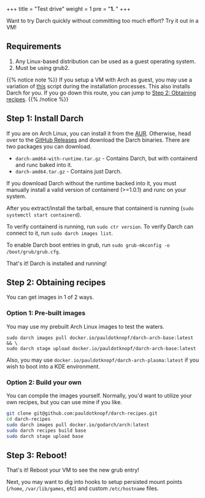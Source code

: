 +++
title = "Test drive"
weight = 1
pre = "<b>1. </b>"
+++

Want to try Darch quickly without committing too much effort? Try it out in a VM!

## Requirements

1. Any Linux-based distribution can be used as a guest operating system.
2. Must be using grub2.

{{% notice note %}}
If you setup a VM with Arch as guest, you may use a variation of [this](https://github.com/pauldotknopf/darch-recipes/blob/master/machine-bootstrap) script during the installation processes. This also installs Darch for you. If you go down this route, you can jump to [Step 2: Obtaining recipes](#step-2-obtaining-recipes).
{{% /notice %}}

## Step 1: Install Darch

If you are on Arch Linux, you can install it from the [AUR](https://aur.archlinux.org/packages/darch/). Otherwise, head over to the [GitHub Releases](https://github.com/godarch/darch/releases) and download the Darch binaries. There are two packages you can download.

* ```darch-amd64-with-runtime.tar.gz``` - Contains Darch, but with containerd and runc baked into it.
* ```darch-amd64.tar.gz``` - Contains just Darch.

If you download Darch without the runtime backed into it, you must manually install a valid version of containerd (>=1.0.1) and runc on your system.

After you extract/install the tarball, ensure that containerd is running (```sudo systemctl start containerd```).

To verify containerd is running, run ```sudo ctr version```. To verify Darch can connect to it, run ```sudo darch images list```.

To enable Darch boot entries in grub, run ```sudo grub-mkconfig -o /boot/grub/grub.cfg```.

That's it! Darch is installed and running!

## Step 2: Obtaining recipes

You can get images in 1 of 2 ways.

### Option 1: Pre-built images

You may use my prebuilt Arch Linux images to test the waters.

```
sudo darch images pull docker.io/pauldotknopf/darch-arch-base:latest && \
sudo darch stage upload docker.io/pauldotknopf/darch-arch-base:latest
```

Also, you may use ```docker.io/pauldotknopf/darch-arch-plasma:latest``` if you wish to boot into a KDE environment.

### Option 2: Build your own

You can compile the images yourself. Normally, you'd want to utilize your own recipes, but you can use mine if you like.

```bash
git clone git@github.com:pauldotknopf/darch-recipes.git
cd darch-recipes
sudo darch images pull docker.io/godarch/arch:latest
sudo darch recipes build base
sudo darch stage upload base
```

## Step 3: Reboot!

That's it! Reboot your VM to see the new grub entry!

Next, you may want to dig into hooks to setup persisted mount points (```/home```, ```/var/lib/games```, etc) and custom ```/etc/hostname``` files.

